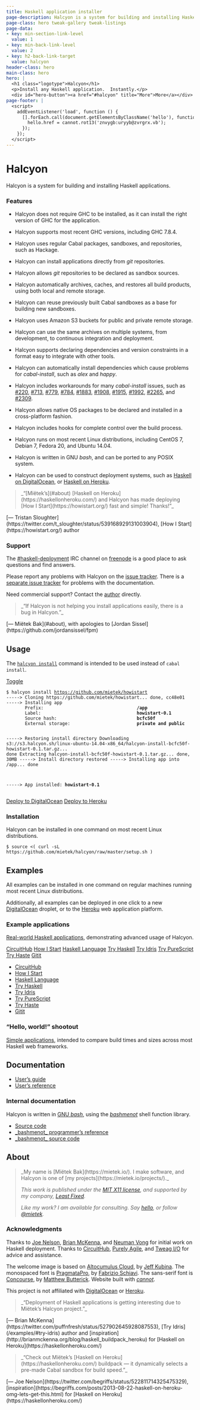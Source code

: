 ```yaml
---
title: Haskell application installer
page-description: Halcyon is a system for building and installing Haskell applications.
page-class: hero tweak-gallery tweak-listings
page-data:
- key: min-section-link-level
  value: 1
- key: min-back-link-level
  value: 2
- key: h2-back-link-target
  value: halcyon
header-class: hero
main-class: hero
hero: |
  <h1 class="logotype">Halcyon</h1>
  <p>Install any Haskell application.  Instantly.</p>
  <div id="hero-button"><a href="#halcyon" title="More">More</a></div>
page-footer: |
  <script>
    addEventListener('load', function () {
      [].forEach.call(document.getElementsByClassName('hello'), function (hello) {
        hello.href = cannot.rot13('znvygb:uryyb@zvrgrx.vb');
      });
    });
  </script>
---
```



Halcyon
=======

Halcyon is a system for building and installing Haskell applications.


### Features

- Halcyon does not require GHC to be installed, as it can install the right version of GHC for the application.

- Halcyon supports most recent GHC versions, including GHC 7.8.4.

- Halcyon uses regular Cabal packages, sandboxes, and repositories, such as Hackage.

- Halcyon can install applications directly from _git_ repositories.

- Halcyon allows _git_ repositories to be declared as sandbox sources.

- Halcyon automatically archives, caches, and restores all build products, using both local and remote storage.

- Halcyon can reuse previously built Cabal sandboxes as a base for building new sandboxes.

- Halcyon uses Amazon S3 buckets for public and private remote storage.

- Halcyon can use the same archives on multiple systems, from development, to continuous integration and deployment.

- Halcyon supports declaring dependencies and version constraints in a format easy to integrate with other tools.

- Halcyon can automatically install dependencies which cause problems for _cabal-install_, such as _alex_ and _happy_.

- Halcyon includes workarounds for many _cabal-install_ issues, such as [#220](https://github.com/haskell/cabal/issues/220),
[#713](https://github.com/haskell/cabal/issues/713), [#779](https://github.com/haskell/cabal/issues/779), [#784](https://github.com/haskell/cabal/issues/784), [#1883](https://github.com/haskell/cabal/issues/1883), [#1908](https://github.com/haskell/cabal/issues/1908), [#1915](https://github.com/haskell/cabal/issues/1915), [#1992](https://github.com/haskell/cabal/issues/1992), [#2265](https://github.com/haskell/cabal/issues/2265), and [#2309](https://github.com/haskell/cabal/issues/2309).

- Halcyon allows native OS packages to be declared and installed in a cross-platform fashion.

- Halcyon includes hooks for complete control over the build process.

- Halcyon runs on most recent Linux distributions, including CentOS 7, Debian 7, Fedora 20, and Ubuntu 14.04.

- Halcyon is written in GNU _bash_, and can be ported to any POSIX system.

- Halcyon can be used to construct deployment systems, such as [Haskell on DigitalOcean](https://halcyon.sh/deploy/), or [Haskell on Heroku](https://haskellonheroku.com/).


<aside>
<a class="micro face tristan-sloughter" href="https://twitter.com/t_sloughter/status/539168929131003904"></a>
<blockquote>_“[Miëtek’s](#about) [Haskell on Heroku](https://haskellonheroku.com/) and Halcyon has made deploying [How I Start](https://howistart.org/) fast and simple!  Thanks!”_</blockquote>
<p>[— Tristan Sloughter](https://twitter.com/t_sloughter/status/539168929131003904), [How I Start](https://howistart.org/) author</p>
</aside>


### Support

The <a href="irc://chat.freenode.net/haskell-deployment">#haskell-deployment</a> IRC channel on [freenode](https://freenode.net/) is a good place to ask questions and find answers.

Please report any problems with Halcyon on the [issue tracker](https://github.com/mietek/halcyon/issues/).  There is a [separate issue tracker](https://github.com/mietek/halcyon-website/issues/) for problems with the documentation.

Need commercial support?  Contact the [author](#about) directly.


<aside>
<a class="micro face mietek" href="#about"></a>
<blockquote>_“If Halcyon is not helping you install applications easily, there is a bug in Halcyon.”_</blockquote>
<p>[— Miëtek Bak](#about), with apologies to [Jordan Sissel](https://github.com/jordansissel/fpm)</p>
</aside>


Usage
-----

The [`halcyon install`](#usage) command is intended to be used instead of `cabal install`.

<div class="toggle">
<a class="toggle-button" data-target="log1" href="" title="Toggle">Toggle</a>
<pre class="toggle" id="log1"><code>$ halcyon install <a href="https://github.com/mietek/howistart">https://github.com/mietek/howistart</a>
-----> Cloning https://github.com/mietek/howistart... done, cc48e01
-----> Installing app
       Prefix:                                   <b>/app</b>
       Label:                                    <b>howistart-0.1</b>
       Source hash:                              <b>bcfc50f</b>
       External storage:                         <b>private and public</b>

-----> Restoring install directory
       Downloading s3://s3.halcyon.sh/linux-ubuntu-14.04-x86_64/halcyon-install-bcfc50f-howistart-0.1.tar.gz... done
       Extracting halcyon-install-bcfc50f-howistart-0.1.tar.gz... done, 30MB
-----> Install directory restored
-----> Installing app into /app... done

-----> App installed:                            <b>howistart-0.1</b>
</code></pre>
</div>

<a class="digitalocean-button" href="https://halcyon.sh/deploy/?url=https://github.com/mietek/howistart">Deploy to DigitalOcean</a>
<a class="heroku-button" href="https://heroku.com/deploy?template=https://github.com/mietek/howistart">Deploy to Heroku</a>


### Installation

Halcyon can be installed in one command on most recent Linux distributions.

```
$ source <( curl -sL https://github.com/mietek/halcyon/raw/master/setup.sh )
```


Examples
--------

All examples can be installed in one command on regular machines running most recent Linux distributions.

Additionally, all examples can be deployed in one click to a new [DigitalOcean](https://digitalocean.com/) droplet, or to the [Heroku](https://heroku.com/) web application platform.


### Example applications

[Real-world Haskell applications](/examples/), demonstrating advanced usage of Halcyon.

</section></section></div>
<div class="gallery-background">
<div class="wrapper">
<div class="gallery-frame" id="examples-gallery">
<div class="gallery-contents">
<a href="/examples/#circuithub" class="gallery-item" id="item-circuithub">CircuitHub</a>
<a href="/examples/#how-i-start" class="gallery-item" id="item-howistart">How I Start</a>
<a href="/examples/#haskell-language" class="gallery-item" id="item-hl">Haskell Language</a>
<a href="/examples/#try-haskell" class="gallery-item" id="item-tryhaskell">Try Haskell</a>
<a href="/examples/#try-idris" class="gallery-item" id="item-tryidris">Try Idris</a>
<a href="/examples/#try-purescript" class="gallery-item" id="item-trypurescript">Try PureScript</a>
<a href="/examples/#try-haste" class="gallery-item" id="item-tryhaste">Try Haste</a>
<a href="/examples/#gitit" class="gallery-item" id="item-gitit">Gitit</a>
</div></div></div></div>
<div class="wrapper"><section><section>

<div id="gallery-links"><nav>
<ul class="menu open">
<li><a class="gallery-link" href="/examples/#circuithub" id="link-circuithub">CircuitHub</a></li>
<li><a class="gallery-link" href="/examples/#how-i-start" id="link-howistart">How I Start</a></li>
<li><a class="gallery-link" href="/examples/#haskell-language" id="link-hl">Haskell Language</a></li>
<li><a class="gallery-link" href="/examples/#try-haskell" id="link-tryhaskell">Try Haskell</a></li>
<li><a class="gallery-link" href="/examples/#try-idris" id="link-tryidris">Try Idris</a></li>
<li><a class="gallery-link" href="/examples/#try-purescript" id="link-trypurescript">Try PureScript</a></li>
<li><a class="gallery-link" href="/examples/#try-haste" id="link-tryhaste">Try Haste</a></li>
<li><a class="gallery-link" href="/examples/#gitit" id="link-gitit">Gitit</a></li>
</ul>
</nav></div>


### “Hello, world!” shootout

[Simple applications](/shootout/), intended to compare build times and sizes across most Haskell web frameworks.


Documentation
-------------

<div><nav>
<ul class="menu open">
<li><a href="/guide/">User’s guide</a></li>
<li><a href="/reference/">User’s reference</a></li>
</ul>
</nav></div>


### Internal documentation

Halcyon is written in [GNU _bash_](https://gnu.org/software/bash/), using the [_bashmenot_](https://bashmenot.mietek.io/) shell function library.

<div><nav>
<ul class="menu open">
<li><a href="https://github.com/mietek/halcyon">Source code</a></li>
<li><a href="https://bashmenot.mietek.io/reference/">_bashmenot_ programmer’s reference</a></li>
<li><a href="https://github.com/mietek/bashmenot">_bashmenot_ source code</a></li>
</ul>
</nav></div>


About
-----

<div class="aside-like">
<a class="face mietek" href="https://mietek.io/"></a>
<blockquote>_My name is [Miëtek Bak](https://mietek.io/).  I make software, and Halcyon is one of [my projects](https://mietek.io/projects/)._

_This work is published under the [MIT X11 license](/license/), and supported by my company, [Least Fixed](https://leastfixed.com/)._

_Like my work?  I am available for consulting.  Say <a class="hello" href="">hello</a>, or follow <a href="https://twitter.com/mietek">@mietek</a>._
</blockquote>
</div>


### Acknowledgments

Thanks to [Joe Nelson](http://begriffs.com/), [Brian McKenna](http://brianmckenna.org/), and [Neuman Vong](https://github.com/luciferous/) for initial work on Haskell deployment.  Thanks to [CircuitHub](https://circuithub.com/), [Purely Agile](http://purelyagile.com/), and [Tweag I/O](http://tweag.io/) for advice and assistance.

The welcome image is based on [Altocumulus Cloud](https://flickr.com/photos/kubina/146306532/), by [Jeff Kubina](https://flickr.com/photos/kubina/).  The monospaced font is [PragmataPro](http://fsd.it/fonts/pragmatapro.htm), by [Fabrizio Schiavi](http://fsd.it/).  The sans-serif font is [Concourse](http://practicaltypography.com/concourse.html), by [Matthew Butterick](http://practicaltypography.com/).  Website built with [_cannot_](https://cannot.mietek.io/).

This project is not affiliated with [DigitalOcean](https://digitalocean.com/) or [Heroku](https://heroku.com/).


<aside>
<a class="micro face brian-mckenna" href=""></a>
<blockquote>_“Deployment of Haskell applications is getting interesting due to Miëtek’s Halcyon project.”_</blockquote>
<p>[— Brian McKenna](https://twitter.com/puffnfresh/status/527902645928087553), [Try Idris](/examples/#try-idris) author and [inspiration](http://brianmckenna.org/blog/haskell_buildpack_heroku) for [Haskell on Heroku](https://haskellonheroku.com/)</p>
<a class="micro face joe-nelson" href="https://twitter.com/begriffs/status/522811714325475329"></a>
<blockquote>_“Check out Miëtek’s [Haskell on Heroku](https://haskellonheroku.com/) buildpack — it dynamically selects a pre-made Cabal sandbox for build speed.”_</blockquote>
<p>[— Joe Nelson](https://twitter.com/begriffs/status/522811714325475329), [inspiration](https://begriffs.com/posts/2013-08-22-haskell-on-heroku-omg-lets-get-this.html) for [Haskell on Heroku](https://haskellonheroku.com/)</p>
</aside>
